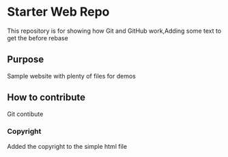# Starter Web Repo

This repository is for showing how Git and GitHub work,Adding some text to get the before rebase

## Purpose



Sample website with plenty of files for demos 

## How to contribute

Git contibute
### Copyright

Added the copyright to the simple html file


